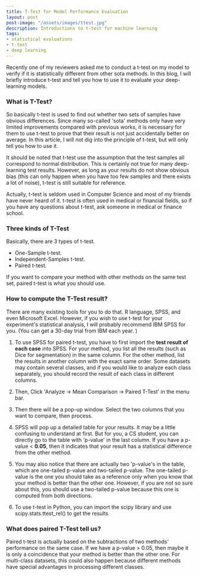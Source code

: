 ```yaml
---
title: T-Test for Model Performance Evaluation
layout: post
post-image: "/assets/images/ttest.jpg"
description: Introductions to t-test for machine learning
tags:
- statistical evaluations
- t-test
- deep learning
---
```


Recently one of my reviewers asked me to conduct a t-test on my model to verify if it is statistically different from other sota methods. In this blog, I will briefly introduce t-test and tell you how to use it to evaluate your deep-learning models.

### What is T-Test?

So basically t-test is used to find out whether two sets of samples have obvious differences. Since many so-called 'sota' methods only have very limited improvements compared with previous works, it is necessary for them to use t-test to prove that their result is not just accidentally better on average. In this article, I will not dig into the principle of t-test, but will only tell you how to use it. 

It should be noted that t-test use the assumption that the test samples all correspond to normal distribution. This is certainly not true for many deep-learning test results. However, as long as your results do not show obvious bias (this can only happen when you have too few samples and there exists a lot of noise), t-test is still suitable for reference.

Actually, t-test is seldom used in Computer Science and most of my friends have never heard of it. t-test is often used in medical or financial fields, so if you have any questions about t-test, ask someone in medical or finance school.

### Three kinds of T-Test

Basically, there are 3 types of t-test.

- One-Sample t-test.
- Independent-Samples t-test.
- Paired t-test.

If you want to compare your method with other methods on the same test set, paired t-test is what you should use.

### How to compute the T-Test result?

There are many existing tools for you to do that. R language, SPSS, and even Microsoft Excel. However, if you wish to use t-test for your experiment's statistical analysis, I will probably recommend IBM SPSS for you. (You can get a 30-day trial from IBM each year. )

1. To use SPSS for paired t-test, you have to first import the **test result of each case** into SPSS. For your method, you list all the results (such as Dice for segmentation) in the same column. For the other method, list the results in another column with the exact same order. Some datasets may contain several classes, and if you would like to analyze each class separately, you should record the result of each class in different columns. 

2. Then, Click 'Analyze -> Mean Comparison -> Paired T-Test' in the menu bar. 

3. Then there will be a pop-up window. Select the two columns that you want to compare, then process.

4. SPSS will pop up a detailed table for your results. It may be a little confusing to understand at first. But for you, a CS student, you can directly go to the table with 'p-value' in the last column. If you have a p-value < **0.05**, then it indicates that your result has a statistical difference from the other method. 

5. You may also notice that there are actually two 'p-value's in the table, which are one-tailed p-value and two-tailed p-value. The one-tailed p-value is the one you should take as a reference only when you know that your method is better than the other one. However, if you are not so sure about this, you should use a two-tailed p-value because this one is computed from both directions. 

6. To use t-test in Python, you can import the scipy library and use scipy.stats.ttest_rel() to get the results

### What does paired T-Test tell us?

Paired t-test is actually based on the subtractions of two methods' performance on the same case. If we have a p-value > 0.05, then maybe it is only a coincidence that your method is better than the other one. For multi-class datasets, this could also happen because different methods have special advantages in processing different classes.
